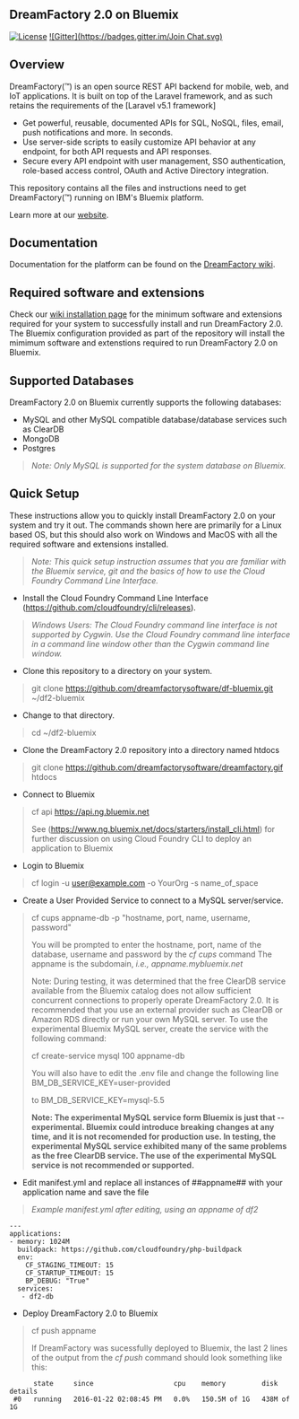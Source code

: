 ## DreamFactory 2.0 on Bluemix

[![License](https://poser.pugx.org/dreamfactory/dreamfactory/license.svg)](http://www.apache.org/licenses/LICENSE-2.0)
[![Gitter](https://badges.gitter.im/Join Chat.svg)](https://gitter.im/dreamfactorysoftware/dreamfactory?utm_source=badge&utm_medium=badge&utm_campaign=pr-badge&utm_content=badge)

## Overview

DreamFactory(™) is an open source REST API backend for mobile, web, and IoT applications. 
It is built on top of the Laravel framework, and as such retains the requirements of the [Laravel v5.1 framework]

* Get powerful, reusable, documented APIs for SQL, NoSQL, files, email, push notifications and more. In seconds.
* Use server-side scripts to easily customize API behavior at any endpoint, for both API requests and API responses.
* Secure every API endpoint with user management, SSO authentication, role-based access control, OAuth and Active Directory integration.

This repository contains all the files and instructions need to get DreamFactory(™) running on IBM's Bluemix platform.

Learn more at our [website](https://www.dreamfactory.com).

## Documentation

Documentation for the platform can be found on the [DreamFactory wiki](http://wiki.dreamfactory.com).

## Required software and extensions

Check our [wiki installation page](http://wiki.dreamfactory.com/DreamFactory/Installation) for the minimum 
software and extensions required for your system to successfully install and run DreamFactory 2.0.  The Bluemix configuration 
provided as part of the repository will install the mimimum software and extenstions required to run DreamFactory 2.0 on Bluemix.

## Supported Databases

DreamFactory 2.0 on Bluemix currently supports the following databases:

* MySQL and other MySQL compatible database/database services such as ClearDB
* MongoDB
* Postgres

> _Note: Only MySQL is supported for the system database on Bluemix._

## Quick Setup

These instructions allow you to quickly install DreamFactory 2.0 on your system and try it out. 
The commands shown here are primarily for a Linux based OS, but this should also work on Windows and MacOS with all the required software and extensions installed.

> _Note: This quick setup instruction assumes that you are familiar with the Bluemix service, git and the basics of how to use the Cloud Foundry Command Line Interface._

* Install the Cloud Foundry Command Line Interface (https://github.com/cloudfoundry/cli/releases).

> _Windows Users: The Cloud Foundry command line interface is not supported by Cygwin. Use the Cloud Foundry command line interface in a command line window other than the Cygwin command line window._

* Clone this repository to a directory on your system.

> git clone https://github.com/dreamfactorysoftware/df-bluemix.git ~/df2-bluemix

* Change to that directory.

> cd ~/df2-bluemix

* Clone the DreamFactory 2.0 repository into a directory named htdocs

> git clone https://github.com/dreamfactorysoftware/dreamfactory.gif htdocs

* Connect to Bluemix

> cf api https://api.ng.bluemix.net
>
> See (https://www.ng.bluemix.net/docs/starters/install_cli.html) for further discussion on using Cloud Foundry CLI to deploy
> an application to Bluemix

* Login to Bluemix

> cf login -u user@example.com -o YourOrg -s name_of_space

* Create a User Provided Service to connect to a MySQL server/service.

> cf cups appname-db -p "hostname, port, name, username, password"
>
> You will be prompted to enter the hostname, port, name of the database, username and password by the _cf cups_ command  The appname
> is the subdomain, _i.e., appname.mybluemix.net_
>
> Note: During testing, it was determined that the free ClearDB service available from the Bluemix catalog does not allow sufficient
> concurrent connections to properly operate DreamFactory 2.0.  It is recommended that you use an external provider such as ClearDB or
> Amazon RDS directly or run your own MySQL server.  To use the experimental Bluemix MySQL server, create the service with the
> following command:
>
> cf create-service mysql 100 appname-db
>
> You will also have to edit the .env file and change the following line
> BM_DB_SERVICE_KEY=user-provided
>
> to
> BM_DB_SERVICE_KEY=mysql-5.5
>
> __Note: The experimental MySQL service form Bluemix is just that -- experimental.  Bluemix could introduce breaking changes at any time, and it is not recomended for production use.  In testing, the experimental MySQL service exhibited many of the same problems as the free ClearDB service.  The use of the experimental MySQL service is not recommended or supported.__

* Edit manifest.yml and replace all instances of ##appname## with your application name and save the file

> _Example manifest.yml after editing, using an appname of df2_

```
---
applications:
- memory: 1024M
  buildpack: https://github.com/cloudfoundry/php-buildpack
  env:
    CF_STAGING_TIMEOUT: 15
    CF_STARTUP_TIMEOUT: 15
    BP_DEBUG: "True"
  services:
   - df2-db
```
   
* Deploy DreamFactory 2.0 to Bluemix

> cf push appname
>
> If DreamFactory was sucessfully deployed to Bluemix, the last 2 lines of the output from the _cf push_ command should look something
> like this:
>

```
      state     since                    cpu    memory         disk         details
 #0   running   2016-01-22 02:08:45 PM   0.0%   150.5M of 1G   438M of 1G
```
